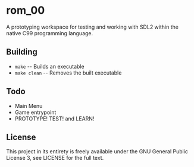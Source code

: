# rom_00

A prototyping workspace for testing and working with SDL2 within the native C99 programming language.

## Building

- `make` -- Builds an executable
- `make clean` -- Removes the built executable

## Todo

- Main Menu
- Game entrypoint
- PROTOTYPE! TEST! and LEARN!

## License

This project in its entirety is freely available under the GNU General Public License 3, see LICENSE for the full text.
